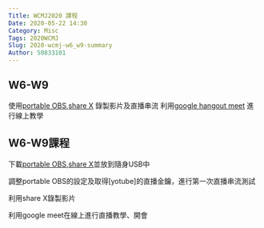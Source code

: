 ```yaml
---
Title: WCMJ2020 課程
Date: 2020-05-22 14:30
Category: Misc
Tags: 2020WCMJ
Slug: 2020-wcmj-w6_w9-summary
Author: 50833101
---
```


W6-W9
----

使用[portable OBS],[share X]  錄製影片及直播串流
利用[google hangout meet] 進行線上教學

[portable OBS]:https://portableapps.com/apps/music_video/obs-studio-portable
[share X]:https://getsharex.com/
[google hangout meet]:https://apps.google.com/meet/
<!-- PELICAN_END_SUMMARY -->
W6-W9課程
----

下載[portable OBS],[share X]並放到隨身USB中

調整portable OBS的設定及取得[yotube]的直播金鑰，進行第一次直播串流測試

利用share X錄製影片

利用google meet在線上進行直播教學、開會
